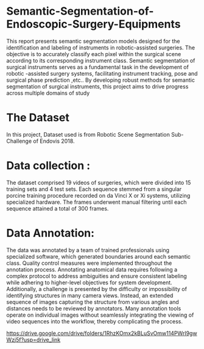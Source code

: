 # Semantic-Segmentation-of-Endoscopic-Surgery-Equipments
This report presents semantic segmentation models designed for the identification and labeling of  instruments in robotic-assisted surgeries. The objective is to accurately classify each pixel within the surgical scene according to its corresponding instrument class. Semantic segmentation of surgical instruments serves as a fundamental task in the development of robotic -assisted surgery systems, facilitating instrument tracking, pose and surgical phase prediction ,etc.. By developing robust methods for semantic segmentation of surgical instruments, this project aims to drive progress across multiple domains of study
# The Dataset
In this project, Dataset used is from Robotic Scene Segmentation Sub-Challenge of Endovis 2018.
# Data collection : 
The dataset comprised 19 videos of surgeries, which were divided into 15 training sets and 4 test sets. Each sequence stemmed from a singular porcine training procedure recorded on da Vinci X or Xi systems, utilizing specialized hardware. The frames underwent manual filtering until each sequence attained a total of 300 frames. 

# Data Annotation: 
The data was annotated by a team of trained professionals using specialized software, which generated boundaries around each semantic class. Quality control measures were implemented throughout the annotation process. Annotating anatomical data requires following a complex protocol to address ambiguities and ensure consistent labeling while adhering to higher-level objectives for system development. Additionally, a challenge is presented by the difficulty or impossibility of identifying structures in many camera views. Instead, an extended sequence of images capturing the structure from various angles and distances needs to be reviewed by annotators. Many annotation tools operate on individual images without seamlessly integrating the viewing of video sequences into the workflow, thereby complicating the process.

https://drive.google.com/drive/folders/1RhzKOmx2kBLuSvOmw114PWrI9gwWzj5f?usp=drive_link
